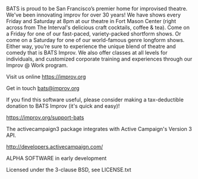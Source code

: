 BATS is proud to be San Francisco’s premier home for improvised theatre.
We've been innovating improv for over 30 years! We have shows every Friday and
Saturday at 8pm at our theatre in Fort Mason Center (right across from The
Interval's delicious craft cocktails, coffee & tea). Come on a Friday for one
of our fast-paced, variety-packed shortform shows. Or come on a Saturday for
one of our world-famous genre longform shows. Either way, you’re sure to
experience the unique blend of theatre and comedy that is BATS Improv. We also
offer classes at all levels for individuals, and customized corporate training
and experiences through our Improv @ Work program.

Visit us online https://improv.org

Get in touch bats@improv.org

If you find this software useful, please consider making a tax-deductible
donation to BATS Improv (it's quick and easy)!

https://improv.org/support-bats

The activecampaign3 package integrates with Active Campaign's Version 3 API.

http://developers.activecampaign.com/

ALPHA SOFTWARE in early development

Licensed under the 3-clause BSD, see LICENSE.txt
